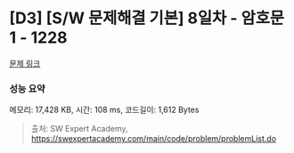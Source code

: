 # [D3] [S/W 문제해결 기본] 8일차 - 암호문1 - 1228 

[문제 링크](https://swexpertacademy.com/main/code/problem/problemDetail.do?contestProbId=AV14w-rKAHACFAYD) 

### 성능 요약

메모리: 17,428 KB, 시간: 108 ms, 코드길이: 1,612 Bytes



> 출처: SW Expert Academy, https://swexpertacademy.com/main/code/problem/problemList.do